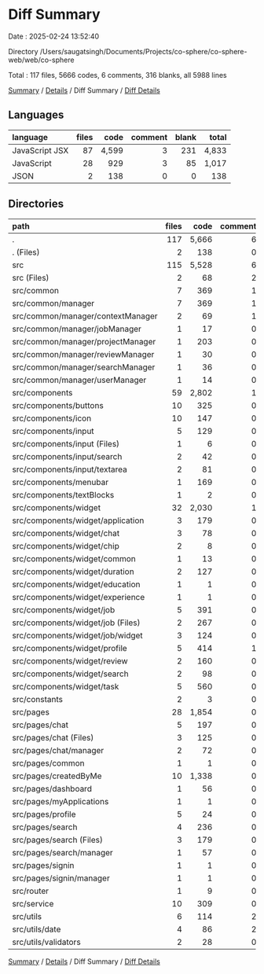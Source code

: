 # Diff Summary

Date : 2025-02-24 13:52:40

Directory /Users/saugatsingh/Documents/Projects/co-sphere/co-sphere-web/web/co-sphere

Total : 117 files,  5666 codes, 6 comments, 316 blanks, all 5988 lines

[Summary](results.md) / [Details](details.md) / Diff Summary / [Diff Details](diff-details.md)

## Languages
| language | files | code | comment | blank | total |
| :--- | ---: | ---: | ---: | ---: | ---: |
| JavaScript JSX | 87 | 4,599 | 3 | 231 | 4,833 |
| JavaScript | 28 | 929 | 3 | 85 | 1,017 |
| JSON | 2 | 138 | 0 | 0 | 138 |

## Directories
| path | files | code | comment | blank | total |
| :--- | ---: | ---: | ---: | ---: | ---: |
| . | 117 | 5,666 | 6 | 316 | 5,988 |
| . (Files) | 2 | 138 | 0 | 0 | 138 |
| src | 115 | 5,528 | 6 | 316 | 5,850 |
| src (Files) | 2 | 68 | 2 | 7 | 77 |
| src/common | 7 | 369 | 1 | 28 | 398 |
| src/common/manager | 7 | 369 | 1 | 28 | 398 |
| src/common/manager/contextManager | 2 | 69 | 1 | 16 | 86 |
| src/common/manager/jobManager | 1 | 17 | 0 | 2 | 19 |
| src/common/manager/projectManager | 1 | 203 | 0 | 4 | 207 |
| src/common/manager/reviewManager | 1 | 30 | 0 | 2 | 32 |
| src/common/manager/searchManager | 1 | 36 | 0 | 2 | 38 |
| src/common/manager/userManager | 1 | 14 | 0 | 2 | 16 |
| src/components | 59 | 2,802 | 1 | 136 | 2,939 |
| src/components/buttons | 10 | 325 | 0 | 24 | 349 |
| src/components/icon | 10 | 147 | 0 | 21 | 168 |
| src/components/input | 5 | 129 | 0 | 8 | 137 |
| src/components/input (Files) | 1 | 6 | 0 | 0 | 6 |
| src/components/input/search | 2 | 42 | 0 | 1 | 43 |
| src/components/input/textarea | 2 | 81 | 0 | 7 | 88 |
| src/components/menubar | 1 | 169 | 0 | 1 | 170 |
| src/components/textBlocks | 1 | 2 | 0 | 0 | 2 |
| src/components/widget | 32 | 2,030 | 1 | 82 | 2,113 |
| src/components/widget/application | 3 | 179 | 0 | 3 | 182 |
| src/components/widget/chat | 3 | 78 | 0 | 4 | 82 |
| src/components/widget/chip | 2 | 8 | 0 | 0 | 8 |
| src/components/widget/common | 1 | 13 | 0 | 3 | 16 |
| src/components/widget/duration | 2 | 127 | 0 | 3 | 130 |
| src/components/widget/education | 1 | 1 | 0 | 0 | 1 |
| src/components/widget/experience | 1 | 1 | 0 | 0 | 1 |
| src/components/widget/job | 5 | 391 | 0 | 13 | 404 |
| src/components/widget/job (Files) | 2 | 267 | 0 | 4 | 271 |
| src/components/widget/job/widget | 3 | 124 | 0 | 9 | 133 |
| src/components/widget/profile | 5 | 414 | 1 | 16 | 431 |
| src/components/widget/review | 2 | 160 | 0 | 16 | 176 |
| src/components/widget/search | 2 | 98 | 0 | 9 | 107 |
| src/components/widget/task | 5 | 560 | 0 | 15 | 575 |
| src/constants | 2 | 3 | 0 | 0 | 3 |
| src/pages | 28 | 1,854 | 0 | 98 | 1,952 |
| src/pages/chat | 5 | 197 | 0 | 17 | 214 |
| src/pages/chat (Files) | 3 | 125 | 0 | 11 | 136 |
| src/pages/chat/manager | 2 | 72 | 0 | 6 | 78 |
| src/pages/common | 1 | 1 | 0 | 0 | 1 |
| src/pages/createdByMe | 10 | 1,338 | 0 | 62 | 1,400 |
| src/pages/dashboard | 1 | 56 | 0 | 2 | 58 |
| src/pages/myApplications | 1 | 1 | 0 | 0 | 1 |
| src/pages/profile | 5 | 24 | 0 | 1 | 25 |
| src/pages/search | 4 | 236 | 0 | 16 | 252 |
| src/pages/search (Files) | 3 | 179 | 0 | 12 | 191 |
| src/pages/search/manager | 1 | 57 | 0 | 4 | 61 |
| src/pages/signin | 1 | 1 | 0 | 0 | 1 |
| src/pages/signin/manager | 1 | 1 | 0 | 0 | 1 |
| src/router | 1 | 9 | 0 | 0 | 9 |
| src/service | 10 | 309 | 0 | 22 | 331 |
| src/utils | 6 | 114 | 2 | 25 | 141 |
| src/utils/date | 4 | 86 | 2 | 18 | 106 |
| src/utils/validators | 2 | 28 | 0 | 7 | 35 |

[Summary](results.md) / [Details](details.md) / Diff Summary / [Diff Details](diff-details.md)